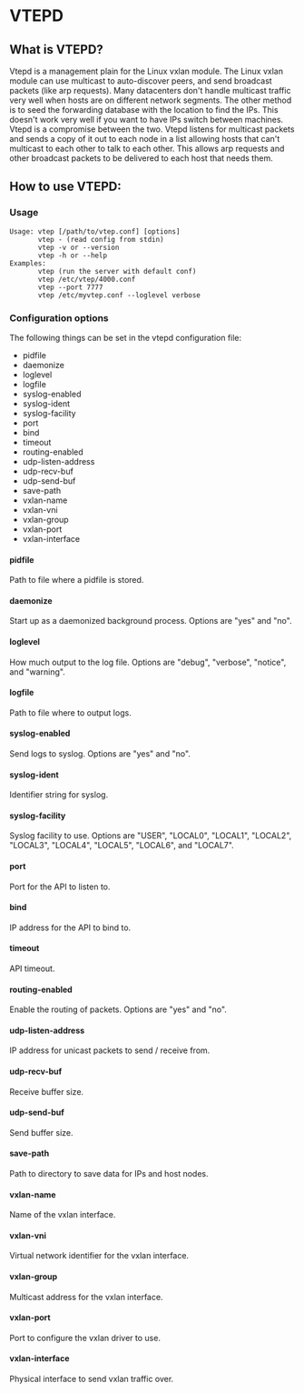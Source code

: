 # VTEPD

## What is VTEPD?
Vtepd is a management plain for the Linux vxlan module. The Linux vxlan module can use multicast to auto-discover peers, and send broadcast packets (like arp requests). Many datacenters don't handle multicast traffic very well when hosts are on different network segments. The other method is to seed the forwarding database with the location to find the IPs. This doesn't work very well if you want to have IPs switch between machines. Vtepd is a compromise between the two. Vtepd listens for multicast packets and sends a copy of it out to each node in a list allowing hosts that can't multicast to each other to talk to each other. This allows arp requests and other broadcast packets to be delivered to each host that needs them.

## How to use VTEPD:

### Usage
    Usage: vtep [/path/to/vtep.conf] [options]
           vtep - (read config from stdin)
           vtep -v or --version
           vtep -h or --help
    Examples:
           vtep (run the server with default conf)
           vtep /etc/vtep/4000.conf
           vtep --port 7777
           vtep /etc/myvtep.conf --loglevel verbose
    
### Configuration options

The following things can be set in the vtepd configuration file:

- pidfile
- daemonize
- loglevel
- logfile
- syslog-enabled
- syslog-ident
- syslog-facility
- port
- bind
- timeout
- routing-enabled
- udp-listen-address
- udp-recv-buf
- udp-send-buf
- save-path
- vxlan-name
- vxlan-vni
- vxlan-group
- vxlan-port
- vxlan-interface

#### pidfile
Path to file where a pidfile is stored.
#### daemonize
Start up as a daemonized background process. Options are "yes" and "no".
#### loglevel
How much output to the log file. Options are "debug", "verbose", "notice", and "warning".
#### logfile
Path to file where to output logs.
#### syslog-enabled
Send logs to syslog. Options are "yes" and "no".
#### syslog-ident
Identifier string for syslog.
#### syslog-facility
Syslog facility to use. Options are "USER", "LOCAL0", "LOCAL1", "LOCAL2", "LOCAL3", "LOCAL4", "LOCAL5", "LOCAL6", and "LOCAL7".
#### port
Port for the API to listen to.
#### bind
IP address for the API to bind to.
#### timeout
API timeout.
#### routing-enabled
Enable the routing of packets. Options are "yes" and "no".
#### udp-listen-address
IP address for unicast packets to send / receive from.
#### udp-recv-buf
Receive buffer size.
#### udp-send-buf
Send buffer size.
#### save-path
Path to directory to save data for IPs and host nodes.
#### vxlan-name
Name of the vxlan interface.
#### vxlan-vni
Virtual network identifier for the vxlan interface.
#### vxlan-group
Multicast address for the vxlan interface.
#### vxlan-port
Port to configure the vxlan driver to use.
#### vxlan-interface
Physical interface to send vxlan traffic over.